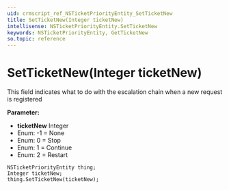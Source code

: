 ```yaml
---
uid: crmscript_ref_NSTicketPriorityEntity_SetTicketNew
title: SetTicketNew(Integer ticketNew)
intellisense: NSTicketPriorityEntity.SetTicketNew
keywords: NSTicketPriorityEntity, GetTicketNew
so.topic: reference
---
```


# SetTicketNew(Integer ticketNew)

This field indicates what to do with the escalation chain when a new request is registered

**Parameter:** 
* **ticketNew** Integer
* Enum: -1 = None 
* Enum: 0 = Stop 
* Enum: 1 = Continue 
* Enum: 2 = Restart 

```crmscript
NSTicketPriorityEntity thing;
Integer ticketNew;
thing.SetTicketNew(ticketNew);
```

